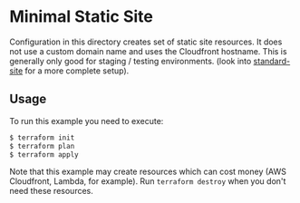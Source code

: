 # Minimal Static Site

Configuration in this directory creates set of static site resources. It does not use a custom domain name and uses the Cloudfront hostname. This is generally only good for staging / testing environments. (look into [standard-site](../standard) for a more complete setup).

## Usage

To run this example you need to execute:

```bash
$ terraform init
$ terraform plan
$ terraform apply
```

Note that this example may create resources which can cost money (AWS Cloudfront, Lambda, for example). Run `terraform destroy` when you don't need these resources.